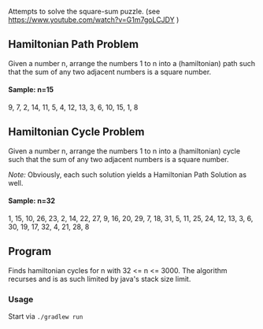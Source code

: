 Attempts to solve the square-sum puzzle. (see https://www.youtube.com/watch?v=G1m7goLCJDY )

## Hamiltonian Path Problem 

Given a number n, arrange the numbers 1 to n into a (hamiltonian) path such that 
the sum of any two adjacent numbers is a square number.

#### Sample: n=15

9, 7, 2, 14, 11, 5, 4, 12, 13, 3, 6, 10, 15, 1, 8

## Hamiltonian Cycle Problem

Given a number n, arrange the numbers 1 to n into a (hamiltonian) cycle such that 
the sum of any two adjacent numbers is a square number.

*Note:* Obviously, each such solution yields a Hamiltonian Path Solution as well.

#### Sample: n=32

1, 15, 10, 26, 23, 2, 14, 22, 27, 9, 16, 20, 29, 7, 18, 31, 5, 11, 25, 24, 12, 13, 3, 6, 30, 19, 17, 32, 4, 21, 28, 8

## Program

Finds hamiltonian cycles for n with 32 <= n <= 3000. 
The algorithm recurses and is as such limited by java's stack size limit.

### Usage

Start via `./gradlew run`
